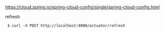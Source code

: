 
https://cloud.spring.io/spring-cloud-config/single/spring-cloud-config.html  

refresh 
```
 $ curl -X POST http://localhost:8080/actuator/refresh 
```
